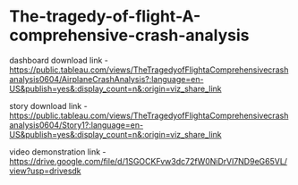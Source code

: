 # The-tragedy-of-flight-A-comprehensive-crash-analysis
dashboard download link - https://public.tableau.com/views/TheTragedyofFlightaComprehensivecrashanalysis0604/AirplaneCrashAnalysis?:language=en-US&publish=yes&:display_count=n&:origin=viz_share_link 

story download link - https://public.tableau.com/views/TheTragedyofFlightaComprehensivecrashanalysis0604/Story1?:language=en-US&publish=yes&:display_count=n&:origin=viz_share_link

video demonstration link - https://drive.google.com/file/d/1SGOCKFvw3dc72fW0NiDrVl7ND9eG65VL/view?usp=drivesdk 
